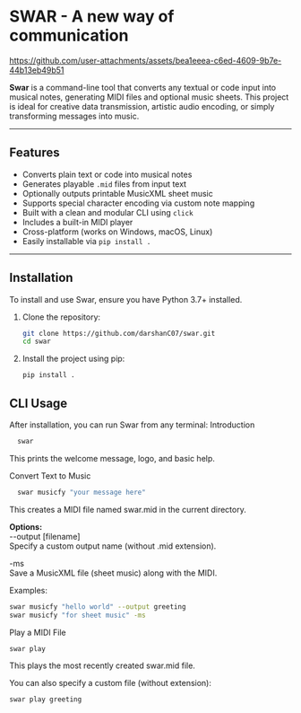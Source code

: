# SWAR - A new way of communication


https://github.com/user-attachments/assets/bea1eeea-c6ed-4609-9b7e-44b13eb49b51


**Swar** is a command-line tool that converts any textual or code input into musical notes, generating MIDI files and optional music sheets. This project is ideal for creative data transmission, artistic audio encoding, or simply transforming messages into music.

---

## Features

- Converts plain text or code into musical notes
- Generates playable `.mid` files from input text
- Optionally outputs printable MusicXML sheet music
- Supports special character encoding via custom note mapping
- Built with a clean and modular CLI using `click`
- Includes a built-in MIDI player
- Cross-platform (works on Windows, macOS, Linux)
- Easily installable via `pip install .`

---

## Installation

To install and use Swar, ensure you have Python 3.7+ installed.

1. Clone the repository:

   ```bash
   git clone https://github.com/darshanC07/swar.git
   cd swar
2. Install the project using pip:

    ```bash
    pip install .

## CLI Usage
After installation, you can run Swar from any terminal:
Introduction

  ```bash
    swar
  ```
This prints the welcome message, logo, and basic help.

Convert Text to Music

  ```bash
    swar musicfy "your message here"
  ```
    
This creates a MIDI file named swar.mid in the current directory.

**Options:**
<br>
--output [filename] <br>
      Specify a custom output name (without .mid extension).

-ms <br>
Save a MusicXML file (sheet music) along with the MIDI.

Examples:

  ```bash
  swar musicfy "hello world" --output greeting
  swar musicfy "for sheet music" -ms
  ```
    
Play a MIDI File

```bash
swar play
```
This plays the most recently created swar.mid file.

You can also specify a custom file (without extension):

  ```bash
  swar play greeting
